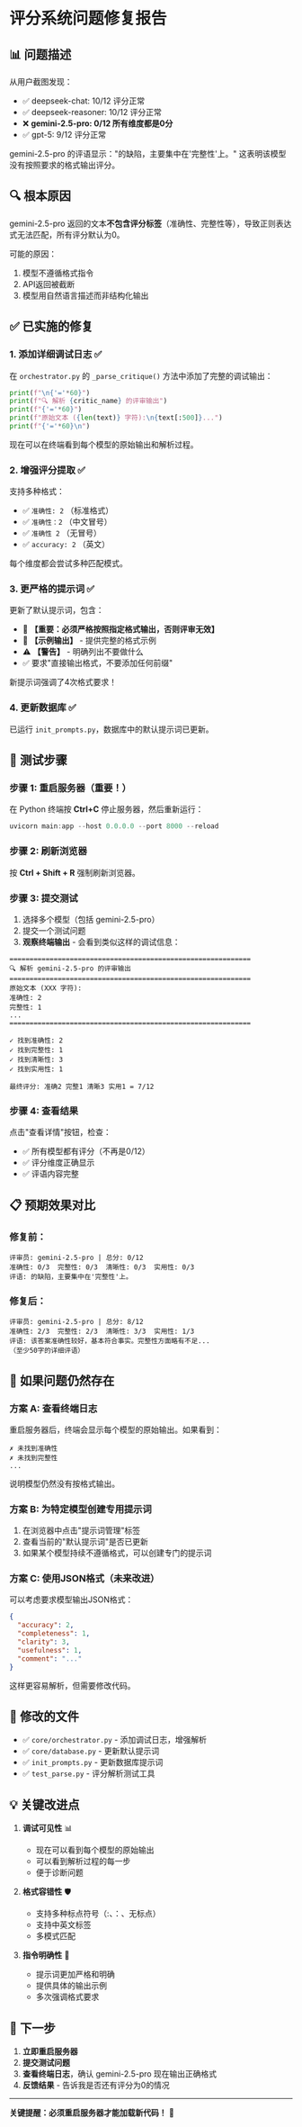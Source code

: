 # 评分系统问题修复报告

## 📊 问题描述

从用户截图发现：
- ✅ deepseek-chat: 10/12 评分正常
- ✅ deepseek-reasoner: 10/12 评分正常
- ❌ **gemini-2.5-pro: 0/12 所有维度都是0分**
- ✅ gpt-5: 9/12 评分正常

gemini-2.5-pro 的评语显示："的缺陷，主要集中在'完整性'上。"
这表明该模型没有按照要求的格式输出评分。

## 🔍 根本原因

gemini-2.5-pro 返回的文本**不包含评分标签**（准确性、完整性等），导致正则表达式无法匹配，所有评分默认为0。

可能的原因：
1. 模型不遵循格式指令
2. API返回被截断
3. 模型用自然语言描述而非结构化输出

## ✅ 已实施的修复

### 1. 添加详细调试日志 ✅

在 `orchestrator.py` 的 `_parse_critique()` 方法中添加了完整的调试输出：

```python
print(f"\n{'='*60}")
print(f"🔍 解析 {critic_name} 的评审输出")
print(f"{'='*60}")
print(f"原始文本 ({len(text)} 字符):\n{text[:500]}...")
print(f"{'='*60}\n")
```

现在可以在终端看到每个模型的原始输出和解析过程。

### 2. 增强评分提取 ✅

支持多种格式：
- ✅ `准确性: 2` （标准格式）
- ✅ `准确性：2` （中文冒号）
- ✅ `准确性 2` （无冒号）
- ✅ `accuracy: 2` （英文）

每个维度都会尝试多种匹配模式。

### 3. 更严格的提示词 ✅

更新了默认提示词，包含：
- 🔴 **【重要：必须严格按照指定格式输出，否则评审无效】**
- 📝 **【示例输出】** - 提供完整的格式示例
- ⚠️ **【警告】** - 明确列出不要做什么
- ✅ 要求"直接输出格式，不要添加任何前缀"

新提示词强调了4次格式要求！

### 4. 更新数据库 ✅

已运行 `init_prompts.py`，数据库中的默认提示词已更新。

## 🚀 测试步骤

### 步骤 1: 重启服务器（重要！）

在 Python 终端按 **Ctrl+C** 停止服务器，然后重新运行：

```powershell
uvicorn main:app --host 0.0.0.0 --port 8000 --reload
```

### 步骤 2: 刷新浏览器

按 **Ctrl + Shift + R** 强制刷新浏览器。

### 步骤 3: 提交测试

1. 选择多个模型（包括 gemini-2.5-pro）
2. 提交一个测试问题
3. **观察终端输出** - 会看到类似这样的调试信息：

```
============================================================
🔍 解析 gemini-2.5-pro 的评审输出
============================================================
原始文本 (XXX 字符):
准确性: 2
完整性: 1
...
============================================================

✓ 找到准确性: 2
✓ 找到完整性: 1
✓ 找到清晰性: 3
✓ 找到实用性: 1

最终评分: 准确2 完整1 清晰3 实用1 = 7/12
```

### 步骤 4: 查看结果

点击"查看详情"按钮，检查：
- ✅ 所有模型都有评分（不再是0/12）
- ✅ 评分维度正确显示
- ✅ 评语内容完整

## 📋 预期效果对比

### 修复前：
```
评审员: gemini-2.5-pro | 总分: 0/12
准确性: 0/3  完整性: 0/3  清晰性: 0/3  实用性: 0/3
评语: 的缺陷，主要集中在'完整性'上。
```

### 修复后：
```
评审员: gemini-2.5-pro | 总分: 8/12
准确性: 2/3  完整性: 2/3  清晰性: 3/3  实用性: 1/3
评语: 该答案准确性较好，基本符合事实。完整性方面略有不足...
（至少50字的详细评语）
```

## 🔧 如果问题仍然存在

### 方案 A: 查看终端日志

重启服务器后，终端会显示每个模型的原始输出。如果看到：

```
✗ 未找到准确性
✗ 未找到完整性
...
```

说明模型仍然没有按格式输出。

### 方案 B: 为特定模型创建专用提示词

1. 在浏览器中点击"提示词管理"标签
2. 查看当前的"默认提示词"是否已更新
3. 如果某个模型持续不遵循格式，可以创建专门的提示词

### 方案 C: 使用JSON格式（未来改进）

可以考虑要求模型输出JSON格式：
```json
{
  "accuracy": 2,
  "completeness": 1,
  "clarity": 3,
  "usefulness": 1,
  "comment": "..."
}
```

这样更容易解析，但需要修改代码。

## 📂 修改的文件

- ✅ `core/orchestrator.py` - 添加调试日志，增强解析
- ✅ `core/database.py` - 更新默认提示词
- ✅ `init_prompts.py` - 更新数据库提示词
- ✅ `test_parse.py` - 评分解析测试工具

## 💡 关键改进点

1. **调试可见性** 📊
   - 现在可以看到每个模型的原始输出
   - 可以看到解析过程的每一步
   - 便于诊断问题

2. **格式容错性** 🛡️
   - 支持多种标点符号（:、：、无标点）
   - 支持中英文标签
   - 多模式匹配

3. **指令明确性** 📝
   - 提示词更加严格和明确
   - 提供具体的输出示例
   - 多次强调格式要求

## 🎯 下一步

1. **立即重启服务器**
2. **提交测试问题**
3. **查看终端日志**，确认 gemini-2.5-pro 现在输出正确格式
4. **反馈结果** - 告诉我是否还有评分为0的情况

---

**关键提醒：必须重启服务器才能加载新代码！** 🔄
